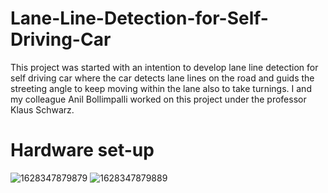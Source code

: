 # Lane-Line-Detection-for-Self-Driving-Car 

This project was started with an intention to develop lane line detection for self driving car where the car detects lane lines on the road and guids the streeting angle to keep moving within the lane also to take turnings. I and my colleague Anil Bollimpalli worked on this project under the professor Klaus Schwarz. 

# Hardware set-up 
![1628347879879](https://user-images.githubusercontent.com/75533233/128604237-a12e53e3-5cb6-4258-93e0-8ead926c861f.jpeg)
![1628347879889](https://user-images.githubusercontent.com/75533233/128604240-bbd3f7b5-57d1-4f90-95ee-107b9f20f96c.jpeg)
